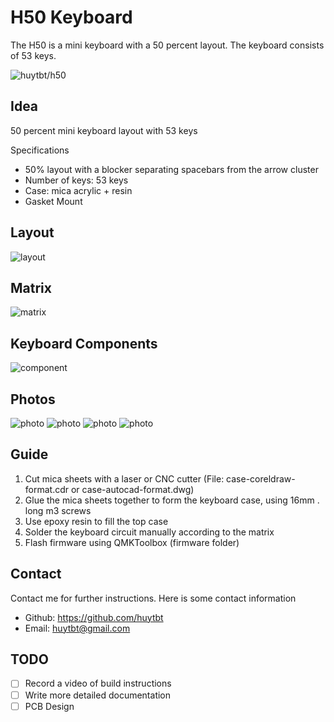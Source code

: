 # H50 Keyboard

The H50 is a mini keyboard with a 50 percent layout. The keyboard consists of 53 keys.

![huytbt/h50](https://i.imgur.com/1dB2mfMh.jpeg)

## Idea

50 percent mini keyboard layout with 53 keys

Specifications

- 50% layout with a blocker separating spacebars from the arrow cluster
- Number of keys: 53 keys
- Case: mica acrylic + resin
- Gasket Mount

## Layout

![layout](https://i.imgur.com/hXhWdQUh.jpeg)

## Matrix

![matrix](https://i.imgur.com/QUhxKTqh.jpeg)

## Keyboard Components

![component](https://i.imgur.com/eJ72FfMh.jpeg)

## Photos

![photo](https://i.imgur.com/1dB2mfMh.jpeg)
![photo](https://i.imgur.com/UzKWi6lh.jpeg)
![photo](https://i.imgur.com/crkDSluh.jpeg)
![photo](https://i.imgur.com/CzvLgvoh.jpeg)

## Guide

1. Cut mica sheets with a laser or CNC cutter (File: case-coreldraw-format.cdr or case-autocad-format.dwg)
2. Glue the mica sheets together to form the keyboard case, using 16mm . long m3 screws
3. Use epoxy resin to fill the top case
4. Solder the keyboard circuit manually according to the matrix
5. Flash firmware using QMKToolbox (firmware folder)

## Contact

Contact me for further instructions. Here is some contact information

- Github: https://github.com/huytbt
- Email: huytbt@gmail.com

## TODO

- [ ] Record a video of build instructions
- [ ] Write more detailed documentation
- [ ] PCB Design
